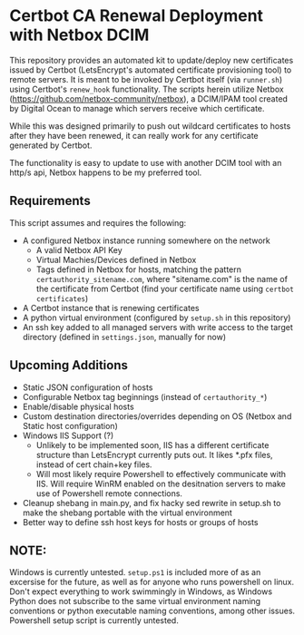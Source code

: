 # Certbot CA Renewal Deployment with Netbox DCIM

This repository provides an automated kit to update/deploy new certificates issued by Certbot (LetsEncrypt's automated certificate provisioning tool) to remote servers. It is meant to be invoked by Certbot itself (via `runner.sh`) using Certbot's `renew_hook` functionality. The scripts herein utilize Netbox (https://github.com/netbox-community/netbox), a DCIM/IPAM tool created by Digital Ocean to manage which servers receive which certificate. 

While this was designed primarily to push out wildcard certificates to hosts after they have been renewed, it can really work for any certificate generated by Certbot.

The functionality is easy to update to use with another DCIM tool with an http/s api, Netbox happens to be my preferred tool.

## Requirements

This script assumes and requires the following: 

- A configured Netbox instance running somewhere on the network
    - A valid Netbox API Key 
    - Virtual Machies/Devices defined in Netbox
    - Tags defined in Netbox for hosts, matching the pattern `certauthority_sitename.com`, where "sitename.com" is the name of the certificate from Certbot (find your certificate name using `certbot certificates`)
- A Certbot instance that is renewing certificates
- A python virtual environment (configured by `setup.sh` in this repository)
- An ssh key added to all managed servers with write access to the target directory (defined in `settings.json`, manually for now)

## Upcoming Additions

- Static JSON configuration of hosts
- Configurable Netbox tag beginnings (instead of `certauthority_*`)
- Enable/disable physical hosts
- Custom destination directories/overrides depending on OS (Netbox and Static host configuration)
- Windows IIS Support (?)
  - Unlikely to be implemented soon, IIS has a different certificate structure than LetsEncrypt currently puts out. It likes *.pfx files, instead of cert chain+key files. 
  - Will most likely require Powershell to effectively communicate with IIS. Will require WinRM enabled on the desitnation servers to make use of Powershell remote connections.
- Cleanup shebang in main.py, and fix hacky sed rewrite in setup.sh to make the shebang portable with the virtual environment
- Better way to define ssh host keys for hosts or groups of hosts

## NOTE: 

Windows is currently untested. `setup.ps1` is included more of as an excersise for the future, as well as for anyone who runs powershell on linux. Don't expect everything to work swimmingly in Windows, as Windows Python does not subscribe to the same virtual environment naming conventions or python executable naming conventions, among other issues. Powershell setup script is currently untested. 